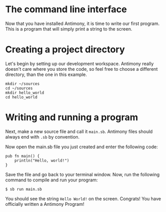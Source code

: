 # The command line interface

Now that you have installed Antimony, it is time to write our first program. This is a program that will simply print a string to the screen.

# Creating a project directory

Let's begin by setting up our development workspace. Antimony really doesn't care where you store the code, so feel free to choose a different directory, than the one in this example.

```
mkdir ~/sources
cd ~/sources
mkdir hello_world
cd hello_world
```

# Writing and running a program

Next, make a new source file and call it `main.sb`. Antimony files should always end with `.sb` by convention.

Now open the main.sb file you just created and enter the following code:

```
pub fn main() {
    println("Hello, world!")
}
```

Save the file and go back to your terminal window. Now, run the following command to compile and run your program:

```
$ sb run main.sb
```

You should see the string `Hello World!` on the screen. Congrats! You have officially written a Antimony Program!
